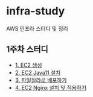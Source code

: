 # infra-study
AWS 인프라 스터디 및 정리

## 1주차 스터디

- [1. EC2 생성](https://github.com/ssoop-yoon/infra-study/tree/main/1%EC%A3%BC%EC%B0%A8%20EC2/EC2_%EC%83%9D%EC%84%B1)
- [2. EC2 Java11 설치](https://github.com/ssoop-yoon/infra-study/tree/main/1%EC%A3%BC%EC%B0%A8%20EC2/EC2_Java11_%EC%84%A4%EC%B9%98)
- [3. 파일질라로 배포하기](https://github.com/ssoop-yoon/infra-study/tree/main/1%EC%A3%BC%EC%B0%A8%20EC2/%ED%8C%8C%EC%9D%BC%EC%A7%88%EB%9D%BC_%EB%B0%B0%ED%8F%AC)
- [4. EC2 Nginx 설치 및 적용하기](https://github.com/ssoop-yoon/infra-study/tree/main/1%EC%A3%BC%EC%B0%A8%20EC2/EC2_Nginx_%EC%84%A4%EC%B9%98)